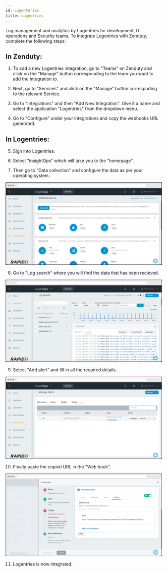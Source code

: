 ```yaml
---
id: Logenteries
title: Logentries
---
```

Log management and analytics by Logentries for development, IT operations and Security teams. To integrate Logentries with Zenduty, complete the following steps:

## In Zenduty:

1. To add a new Logentries integration, go to "Teams" on Zenduty and click on the "Manage" button corresponding to the team you want to add the integration to.

2. Next, go to "Services" and click on the "Manage" button correspoding to the relevant Service.

3. Go to "Integrations" and then "Add New Integration". Give it a name and select the application "Logentries" from the dropdown menu.

4. Go to "Configure" under your integrations and copy the webhooks URL generated. 

## In Logentries:

5. Sign into Logentries.

6. Select "insightOps" which will take you to the "homepage".

7. Then go to "Data collection" and configure the data as per your operating system.

![](/img/Integrations/Logenteries/1.png)

8. Go to "Log search" where you will find the data that has been recieved.

![](/img/Integrations/Logenteries/2.png) 

9. Select "Add alert" and fill in all the required details. 

![](/img/Integrations/Logenteries/3.png)

10. Finally paste the copied URL in the "Web hook".

![](/img/Integrations/Logenteries/4.png)

11. Logentries is now integrated. 
